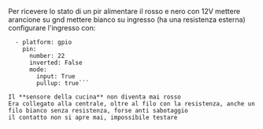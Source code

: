 

Per ricevere lo stato di un pir alimentare il rosso e nero con 12V
mettere arancione su gnd
mettere bianco su ingresso (ha una resistenza esterna)
configurare l'ingresso con:

```binary_sensor:
  - platform: gpio
    pin:
      number: 22
      inverted: False
      mode:
        input: True
        pullup: true```

Il **sensore della cucina** non diventa mai rosso
Era collegato alla centrale, oltre al filo con la resistenza, anche un filo bianco senza resistenza, forse anti sabotaggio
il contatto non si apre mai, impossibile testare

